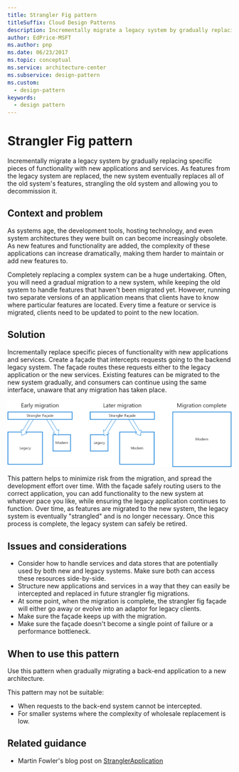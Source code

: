 ```yaml
---
title: Strangler Fig pattern
titleSuffix: Cloud Design Patterns
description: Incrementally migrate a legacy system by gradually replacing specific pieces of functionality with new applications and services.
author: EdPrice-MSFT
ms.author: pnp
ms.date: 06/23/2017
ms.topic: conceptual
ms.service: architecture-center
ms.subservice: design-pattern
ms.custom:
  - design-pattern
keywords:
  - design pattern
---
```


# Strangler Fig pattern

Incrementally migrate a legacy system by gradually replacing specific pieces of functionality with new applications and services. As features from the legacy system are replaced, the new system eventually replaces all of the old system's features, strangling the old system and allowing you to decommission it.

## Context and problem

As systems age, the development tools, hosting technology, and even system architectures they were built on can become increasingly obsolete. As new features and functionality are added, the complexity of these applications can increase dramatically, making them harder to maintain or add new features to.

Completely replacing a complex system can be a huge undertaking. Often, you will need a gradual migration to a new system, while keeping the old system to handle features that haven't been migrated yet. However, running two separate versions of an application means that clients have to know where particular features are located. Every time a feature or service is migrated, clients need to be updated to point to the new location.

## Solution

Incrementally replace specific pieces of functionality with new applications and services. Create a façade that intercepts requests going to the backend legacy system. The façade routes these requests either to the legacy application or the new services. Existing features can be migrated to the new system gradually, and consumers can continue using the same interface, unaware that any migration has taken place.

![Diagram of the Strangler Fig pattern](./_images/strangler.png)

This pattern helps to minimize risk from the migration, and spread the development effort over time. With the façade safely routing users to the correct application, you can add functionality to the new system at whatever pace you like, while ensuring the legacy application continues to function. Over time, as features are migrated to the new system, the legacy system is eventually "strangled" and is no longer necessary. Once this process is complete, the legacy system can safely be retired.

## Issues and considerations

- Consider how to handle services and data stores that are potentially used by both new and legacy systems. Make sure both can access these resources side-by-side.
- Structure new applications and services in a way that they can easily be intercepted and replaced in future strangler fig migrations.
- At some point, when the migration is complete, the strangler fig façade will either go away or evolve into an adaptor for legacy clients.
- Make sure the façade keeps up with the migration.
- Make sure the façade doesn't become a single point of failure or a performance bottleneck.

## When to use this pattern

Use this pattern when gradually migrating a back-end application to a new architecture.

This pattern may not be suitable:

- When requests to the back-end system cannot be intercepted.
- For smaller systems where the complexity of wholesale replacement is low.

## Related guidance

- Martin Fowler's blog post on [StranglerApplication](https://www.martinfowler.com/bliki/StranglerApplication.html)
